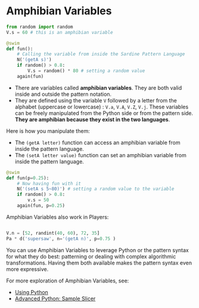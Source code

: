 # Amphibian Variables

```python
from random import random
V.s = 60 # this is an amphibian variable

@swim
def fun():
    # Calling the variable from inside the Sardine Pattern Language
    N('(getA s)')
    if random() > 0.8:
        V.s = random() * 80 # setting a random value
    again(fun)
```

- There are variables called **amphibian variables**. They are both valid inside and outside the pattern notation.
- They are defined using the variable `V` followed by a letter from the alphabet (uppercase or lowercase) : `V.a`, `V.A`, `V.Z`, `V.j`. These variables can be freely manipulated from the Python side or from the pattern side. **They are amphibian because they exist in the two languages**.

Here is how you manipulate them:
- The `(getA letter)` function can access an amphibian variable from inside the pattern language. 
- The `(setA letter value)` function can set an amphibian variable from inside the pattern language.
    
```python
@swim
def fun(p=0.25):
    # Now having fun with it
    N('(setA s 5~80)') # setting a random value to the variable
    if random() > 0.8:
        v.s = 50
    again(fun, p=0.25)
```

Amphibian Variables also work in Players:
```python

V.n = [52, randint(40, 60), 72, 35]
Pa * d('supersaw', n='(getA n)', p=0.75 )
```

You can use Amphibian Variables to leverage Python or the pattern syntax for what they do best: patterning or dealing with complex algorithmic transformations. Having them both available makes the pattern syntax even more expressive.

For more exploration of Amphibian Variables, see:
- [Using Python](./python.md)
- [Advanced Python: Sample Slicer](./python-sampleslicer.md)
